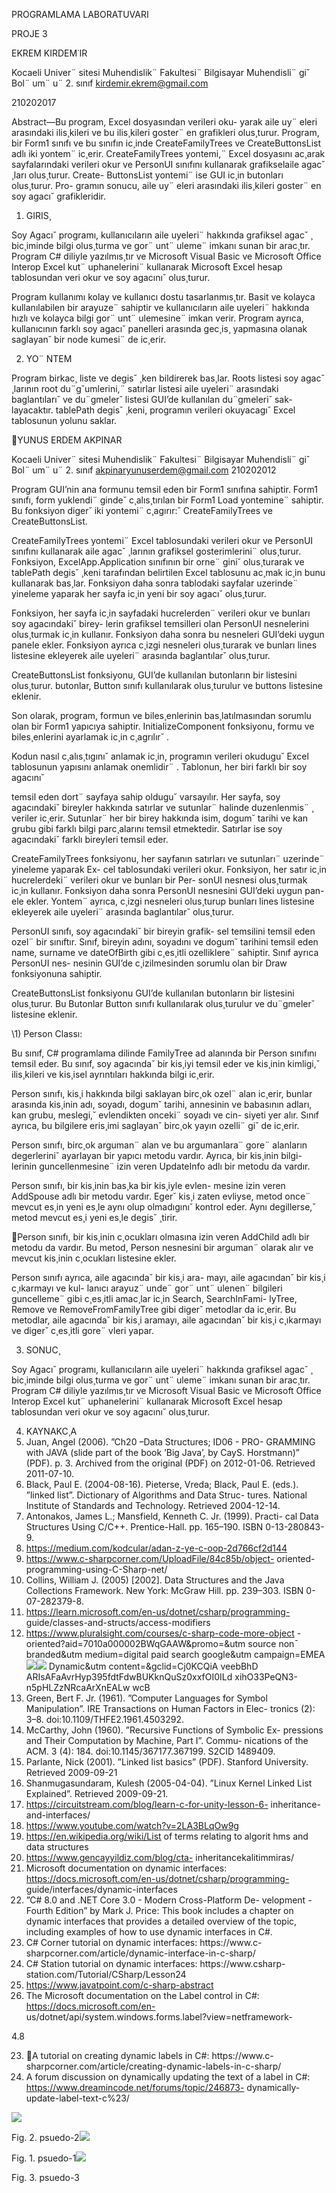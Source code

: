﻿PROGRAMLAMA LABORATUVARI

PROJE 3

EKREM KIRDEM˙IR

Kocaeli Univer¨ sitesi Muhendislik¨ Fakultesi¨ Bilgisayar Muhendisli¨ gi˘ Bol¨ um¨ u¨ 2. sınıf kirdemir.ekrem@gmail.com

210202017

Abstract—Bu program, Excel dosyasından verileri oku- yarak aile uy¨ eleri arasındaki ilis¸kileri ve bu ilis¸kileri goster¨ en grafikleri olus¸turur. Program, bir Form1 sınıfı ve bu sınıfın ic¸inde CreateFamilyTrees ve CreateButtonsList adlı iki yontem¨ ic¸erir. CreateFamilyTrees yontemi,¨ Excel dosyasını ac¸arak sayfalarındaki verileri okur ve PersonUI sınıfını kullanarak grafikselaile agac˘ ¸ları olus¸turur. Create- ButtonsList yontemi¨ ise GUI ic¸in butonları olus¸turur. Pro- gramın sonucu, aile uy¨ eleri arasındaki ilis¸kileri goster¨ en soy agacı˘ grafikleridir.

1. GIRIS¸

Soy Agacı˘ programı, kullanıcıların aile uyeleri¨ hakkında grafiksel agac˘ ¸ bic¸iminde bilgi olus¸turma ve gor¨ unt¨ uleme¨ imkanı sunan bir arac¸tır. Program C# diliyle yazılmıs¸tır ve Microsoft Visual Basic ve Microsoft Office Interop Excel kut¨ uphanelerini¨ kullanarak Microsoft Excel hesap tablosundan veri okur ve soy agacını˘ olus¸turur.

Program kullanımı kolay ve kullanıcı dostu tasarlanmıs¸tır. Basit ve kolayca kullanılabilen bir arayuze¨ sahiptir ve kullanıcıların aile uyeleri¨ hakkında hızlı ve kolayca bilgi gor¨ unt¨ ulemesine¨ imkan verir. Program ayrıca, kullanıcının farklı soy agacı˘ panelleri arasında gec¸is¸ yapmasına olanak saglayan˘ bir node kumesi¨ de ic¸erir.

2. YO¨ NTEM

Program birkac¸ liste ve degis˘ ¸ken bildirerek bas¸lar. Roots listesi soy agac˘ ¸larının root du¨g˘umlerini,¨ satırlar listesi aile uyeleri¨ arasındaki baglantıları˘ ve du¨gmeler˘ listesi GUI’de kullanılan du¨gmeleri˘ sak- layacaktır. tablePath degis˘ ¸keni, programın verileri okuyacagı˘ Excel tablosunun yolunu saklar.

YUNUS ERDEM AKPINAR

Kocaeli Univer¨ sitesi Muhendislik¨ Fakultesi¨ Bilgisayar Muhendisli¨ gi˘ Bol¨ um¨ u¨ 2. sınıf akpinaryunuserdem@gmail.com        210202012

Program GUI’nin ana formunu temsil eden bir Form1 sınıfına sahiptir. Form1 sınıfı, form yuklendi¨ ginde˘ c¸alıs¸tırılan bir Form1 Load yontemine¨ sahiptir. Bu fonksiyon diger˘ iki yontemi¨ c¸agırır:˘ CreateFamilyTrees ve CreateButtonsList.

CreateFamilyTrees yontemi¨ Excel tablosundaki verileri okur ve PersonUI sınıfını kullanarak aile agac˘ ¸larının grafiksel gosterimlerini¨ olus¸turur. Fonksiyon, ExcelApp.Application sınıfının bir orne¨ gini˘ olus¸turarak ve tablePath degis˘ ¸keni tarafından belirtilen Excel tablosunu ac¸mak ic¸in bunu kullanarak bas¸lar. Fonksiyon daha sonra tablodaki sayfalar uzerinde¨ yineleme yaparak her sayfa ic¸in yeni bir soy agacı˘ olus¸turur.

Fonksiyon, her sayfa ic¸in sayfadaki hucrelerden¨ verileri okur ve bunları soy agacındaki˘ birey- lerin grafiksel temsilleri olan PersonUI nesnelerini olus¸turmak ic¸in kullanır. Fonksiyon daha sonra bu nesneleri GUI’deki uygun panele ekler. Fonksiyon ayrıca c¸izgi nesneleri olus¸turarak ve bunları lines listesine ekleyerek aile uyeleri¨ arasında baglantılar˘ olus¸turur.

CreateButtonsList fonksiyonu, GUI’de kullanılan butonların bir listesini olus¸turur. butonlar, Button sınıfı kullanılarak olus¸turulur ve buttons listesine eklenir.

Son olarak, program, formun ve biles¸enlerinin bas¸latılmasından sorumlu olan bir Form1 yapıcıya sahiptir. InitializeComponent fonksiyonu, formu ve biles¸enlerini ayarlamak ic¸in c¸agrılır˘ .

Kodun nasıl c¸alıs¸tıgını˘ anlamak ic¸in, programın verileri okudugu˘ Excel tablosunun yapısını anlamak onemlidir¨ . Tablonun, her biri farklı bir soy agacını˘

temsil eden dort¨ sayfaya sahip oldugu˘ varsayılır. Her sayfa, soy agacındaki˘ bireyler hakkında satırlar ve sutunlar¨ halinde duzenlenmis¨ ¸ veriler ic¸erir. Sutunlar¨ her bir birey hakkında isim, dogum˘ tarihi ve kan grubu gibi farklı bilgi parc¸alarını temsil etmektedir. Satırlar ise soy agacındaki˘ farklı bireyleri temsil eder.

CreateFamilyTrees fonksiyonu, her sayfanın satırları ve sutunları¨ uzerinde¨ yineleme yaparak Ex- cel tablosundaki verileri okur. Fonksiyon, her satır ic¸in hucrelerdeki¨ verileri okur ve bunları bir Per- sonUI nesnesi olus¸turmak ic¸in kullanır. Fonksiyon daha sonra PersonUI nesnesini GUI’deki uygun pan- ele ekler. Yontem¨ ayrıca, c¸izgi nesneleri olus¸turup bunları lines listesine ekleyerek aile uyeleri¨ arasında baglantılar˘ olus¸turur.

PersonUI sınıfı, soy agacındaki˘ bir bireyin grafik- sel temsilini temsil eden ozel¨ bir sınıftır. Sınıf, bireyin adını, soyadını ve dogum˘ tarihini temsil eden name, surname ve dateOfBirth gibi c¸es¸itli ozelliklere¨ sahiptir. Sınıf ayrıca PersonUI nes- nesinin GUI’de c¸izilmesinden sorumlu olan bir Draw fonksiyonuna sahiptir.

CreateButtonsList fonksiyonu GUI’de kullanılan butonların bir listesini olus¸turur. Bu Butonlar Button sınıfı kullanılarak olus¸turulur ve du¨gmeler˘ listesine eklenir.

\1) Person Classı:

Bu sınıf, C# programlama dilinde FamilyTree ad alanında bir Person sınıfını temsil eder. Bu sınıf, soy agacında˘ bir kis¸iyi temsil eder ve kis¸inin kimligi,˘ ilis¸kileri ve kis¸isel ayrıntıları hakkında bilgi ic¸erir.

Person sınıfı, kis¸i hakkında bilgi saklayan birc¸ok ozel¨ alan ic¸erir, bunlar arasında kis¸inin adı, soyadı, dogum˘ tarihi, annesinin ve babasının adları, kan grubu, meslegi,˘ evlendikten onceki¨ soyadı ve cin- siyeti yer alır. Sınıf ayrıca, bu bilgilere eris¸imi saglayan˘ birc¸ok yayın ozelli¨ gi˘ de ic¸erir.

Person sınıfı, birc¸ok arguman¨ alan ve bu argumanlara¨ gore¨ alanların degerlerini˘ ayarlayan bir yapıcı metodu vardır. Ayrıca, bir kis¸inin bilgi- lerinin guncellenmesine¨ izin veren UpdateInfo adlı bir metodu da vardır.

Person sınıfı, bir kis¸inin bas¸ka bir kis¸iyle evlen- mesine izin veren AddSpouse adlı bir metodu vardır. Eger˘ kis¸i zaten evliyse, metod once¨ mevcut es¸in yeni es¸le aynı olup olmadıgını˘ kontrol eder. Aynı degillerse,˘ metod mevcut es¸i yeni es¸le degis˘ ¸tirir.

Person sınıfı, bir kis¸inin c¸ocukları olmasına izin veren AddChild adlı bir metodu da vardır. Bu metod, Person nesnesini bir arguman¨ olarak alır ve mevcut kis¸inin c¸ocukları listesine ekler.

Person sınıfı ayrıca, aile agacında˘ bir kis¸i ara- mayı, aile agacından˘ bir kis¸i c¸ıkarmayı ve kul- lanıcı arayuz¨ unde¨ gor¨ unt¨ ulenen¨ bilgileri guncelleme¨ gibi c¸es¸itli amac¸lar ic¸in Search, SearchInFami- lyTree, Remove ve RemoveFromFamilyTree gibi diger˘ metodlar da ic¸erir. Bu metodlar, aile agacında˘ bir kis¸i aramayı, aile agacından˘ bir kis¸i c¸ıkarmayı ve diger˘ c¸es¸itli gore¨ vleri yapar.

3. SONUC¸

Soy Agacı˘ programı, kullanıcıların aile uyeleri¨ hakkında grafiksel agac˘ ¸ bic¸iminde bilgi olus¸turma ve gor¨ unt¨ uleme¨ imkanı sunan bir arac¸tır. Program C# diliyle yazılmıs¸tır ve Microsoft Visual Basic ve Microsoft Office Interop Excel kut¨ uphanelerini¨ kullanarak Microsoft Excel hesap tablosundan veri okur ve soy agacını˘ olus¸turur.

4. KAYNAKC¸A
1. Juan, Angel (2006). ”Ch20 –Data Structures; ID06 - PRO- GRAMMING with JAVA (slide part of the book ’Big Java’, by CayS. Horstmann)” (PDF). p. 3. Archived from the original (PDF) on 2012-01-06. Retrieved 2011-07-10.
1. Black, Paul E. (2004-08-16). Pieterse, Vreda; Black, Paul E. (eds.). ”linked list”. Dictionary of Algorithms and Data Struc- tures. National Institute of Standards and Technology. Retrieved 2004-12-14.
1. Antonakos, James L.; Mansfield, Kenneth C. Jr. (1999). Practi- cal Data Structures Using C/C++. Prentice-Hall. pp. 165–190. ISBN 0-13-280843-9.
1. https://medium.com/kodcular/adan-z-ye-c-oop-2d766cf2d144
1. https://www.c-sharpcorner.com/UploadFile/84c85b/object- oriented-programming-using-C-Sharp-net/
1. Collins, William J. (2005) [2002]. Data Structures and the Java Collections Framework. New York: McGraw Hill. pp. 239–303. ISBN 0-07-282379-8.
1. https://learn.microsoft.com/en-us/dotnet/csharp/programming- guide/classes-and-structs/access-modifiers
1. https://www.pluralsight.com/courses/c-sharp-code-more-object -oriented?aid=7010a000002BWqGAAW&promo=&utm source non¯ branded&utm medium=digital paid search google&utm campaign=EMEA![](Aspose.Words.bf976d4e-5d9c-434a-a8a7-4587f2d1c872.001.png)![](Aspose.Words.bf976d4e-5d9c-434a-a8a7-4587f2d1c872.002.png) Dynamic&utm content=&gclid=Cj0KCQiA veebBhD ARIsAFaAvrHyp395fdtFdwBUKknQuSz0xxfOI0ILd xihO33PeQN3-n5pHLZzNRcaArXnEALw wcB
1. Green, Bert F. Jr. (1961). ”Computer Languages for Symbol Manipulation”. IRE Transactions on Human Factors in Elec- tronics (2): 3–8. doi:10.1109/THFE2.1961.4503292.
1. McCarthy, John (1960). ”Recursive Functions of Symbolic Ex- pressions and Their Computation by Machine, Part I”. Commu- nications of the ACM. 3 (4): 184. doi:10.1145/367177.367199. S2CID 1489409.
1. Parlante, Nick (2001). ”Linked list basics” (PDF). Stanford University. Retrieved 2009-09-21
1. Shanmugasundaram, Kulesh (2005-04-04). ”Linux Kernel Linked List Explained”. Retrieved 2009-09-21.
1. https://circuitstream.com/blog/learn-c-for-unity-lesson-6- inheritance-and-interfaces/
1. https://www.youtube.com/watch?v=2LA3BLqOw9g
1. https://en.wikipedia.org/wiki/List of terms relating to algorit hms and data structures
1. https://www.gencayyildiz.com/blog/cta- inheritancekalitimmiras/
1. Microsoft documentation on dynamic interfaces: https://docs.microsoft.com/en-us/dotnet/csharp/programming- guide/interfaces/dynamic-interfaces
1. ”C# 8.0 and .NET Core 3.0 - Modern Cross-Platform De- velopment - Fourth Edition” by Mark J. Price: This book includes a chapter on dynamic interfaces that provides a detailed overview of the topic, including examples of how to use dynamic interfaces in C#.
1. C# Corner tutorial on dynamic interfaces: https://www.c- sharpcorner.com/article/dynamic-interface-in-c-sharp/
1. C# Station tutorial on dynamic interfaces: https://www.csharp- station.com/Tutorial/CSharp/Lesson24
1. https://www.javatpoint.com/c-sharp-abstract
1. The Microsoft documentation on the Label control in C#: https://docs.microsoft.com/en- us/dotnet/api/system.windows.forms.label?view=netframework-

4.8

23. A tutorial on creating dynamic labels in C#: https://www.c- sharpcorner.com/article/creating-dynamic-labels-in-c-sharp/
23. A forum discussion on dynamically updating the text of a label in C#: https://www.dreamincode.net/forums/topic/246873- dynamically-update-label-text-c%23/

![](Aspose.Words.bf976d4e-5d9c-434a-a8a7-4587f2d1c872.003.png)

Fig. 2. psuedo-2![](Aspose.Words.bf976d4e-5d9c-434a-a8a7-4587f2d1c872.004.png)

Fig. 1. psuedo-1![](Aspose.Words.bf976d4e-5d9c-434a-a8a7-4587f2d1c872.005.png)

Fig. 3. psuedo-3
